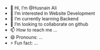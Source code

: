 - 👋 Hi, I’m @Husnain Ali
- 👀 I’m interested in Website Development 
- 🌱 I’m currently learning Backend
- 💞️ I’m looking to collaborate on github
- 📫 How to reach me ...
- 😄 Pronouns: ...
- ⚡ Fun fact: ...

<!---
TestGithubByHusnain/TestGithubByHusnain is a ✨ special ✨ repository because its `README.md` (this file) appears on your GitHub profile.
You can click the Preview link to take a look at your changes.
--->
